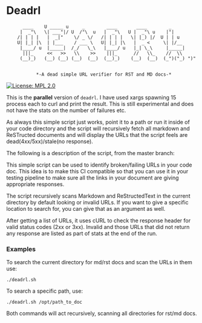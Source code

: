 # Deadrl

          ____    U _____ u     _        ____       ____        _
         |  _"\   \| ___"|/ U  /"\  u   |  _"\   U |  _"\ u    |"|
        /| | | |   |  _|"    \/ _ \/   /| | | |   \| |_) |/  U | | u
        U| |_| |\  | |___    / ___ \   U| |_| |\   |  _ <     \| |/__
         |____/ u  |_____|  /_/   \_\   |____/ u   |_| \_\     |_____|
          |||_     <<   >>   \\    >>    |||_      //   \\_    //  \\ 
         (__)_)   (__) (__) (__)  (__)  (__)_)    (__)  (__)  (_")("_) ")"


               *-A dead simple URL verifier for RST and MD docs-*

[![License: MPL 2.0](https://img.shields.io/badge/License-MPL%202.0-brightgreen.svg)](https://opensource.org/licenses/MPL-2.0)

This is the **parallel** version of `deadrl`. I have used xargs
spawning 15 process each to curl and print the result. This is still
experimental and does not have the stats on the number of failures etc.

As always this simple script just works, point it to a
path or run it inside of your code directory and the script will
recursively fetch all markdown and ReSTructed documents and will
display the URLs that the script feels are dead(4xx/5xx)/stale(no response).

The following is a description of the script, from the master
branch:

This simple script can be used to identify broken/failing URLs
in your code doc. This idea is to make this CI compatible so that
you can use it in your testing pipeline to make sure all the links
in your document are giving appropriate responses.

The script recursively scans Markdown and ReStructedText in the current
directory by default looking or invalid URLs. If you want to give a specific
location to search for, you can give that as an argument as well.

After getting a list of URLs, it uses cURL to check the response
header for valid status codes (2xx or 3xx). Invalid and
those URLs that did not return any response are listed as part of stats at
the end of the run.

### Examples

To search the current directory for md/rst docs and scan the URLs in them use:

```
./deadrl.sh
```

To search a specific path, use:

```
./deadrl.sh /opt/path_to_doc
```

Both commands will act recursively, scanning all directories for rst/md docs.
